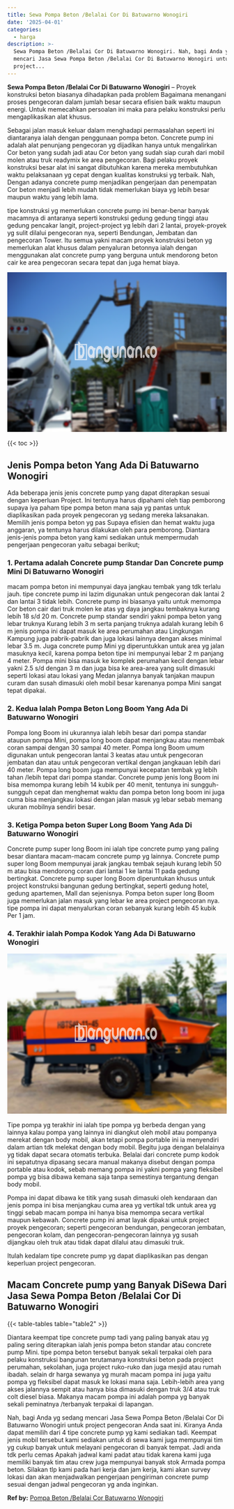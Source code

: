 ```yaml
---
title: Sewa Pompa Beton /Belalai Cor Di Batuwarno Wonogiri
date: '2025-04-01'
categories:
  - harga
description: >-
  Sewa Pompa Beton /Belalai Cor Di Batuwarno Wonogiri. Nah, bagi Anda yg sedang
  mencari Jasa Sewa Pompa Beton /Belalai Cor Di Batuwarno Wonogiri untuk
  project...
---
```


**Sewa Pompa Beton /Belalai Cor Di Batuwarno Wonogiri** – Proyek konstruksi beton biasanya dihadapkan pada problem Bagaimana menangani proses pengecoran dalam jumlah besar secara efisien baik waktu maupun energi. Untuk memecahkan persoalan ini maka para pelaku konstruksi perlu mengaplikasikan alat khusus.

Sebagai jalan masuk keluar dalam menghadapi permasalahan seperti ini diantaranya ialah dengan penggunaan pompa beton. Concrete pump ini adalah alat penunjang pengecoran yg dijadikan hanya untuk mengalirkan Cor beton yang sudah jadi atau Cor beton yang sudah siap curah dari mobil molen atau truk readymix ke area pengecoran. Bagi pelaku proyek konstruksi besar alat ini sangat dibutuhkan karena mereka membutuhkan waktu pelaksanaan yg cepat dengan kualitas konstruksi yg terbaik. Nah, Dengan adanya concrete pump menjadikan pengerjaan dan penempatan Cor beton menjadi lebih mudah tidak memerlukan biaya yg lebih besar maupun waktu yang lebih lama.

tipe konstruksi yg memerlukan concrete pump ini benar-benar banyak macamnya di antaranya seperti konstruksi gedung gedung tinggi atau gedung pencakar langit, project-project yg lebih dari 2 lantai, proyek-proyek yg sulit dilalui pengecoran nya, seperti Bendungan, Jembatan dan pengecoran Tower. Itu semua yakni macam proyek konstruksi beton yg memerlukan alat khusus dalam penyaluran betonnya ialah dengan menggunakan alat concrete pump yang berguna untuk mendorong beton cair ke area pengecoran secara tepat dan juga hemat biaya.

![Sewa Pompa Beton /Belalai Cor Di Batuwarno Wonogiri](/images/sewa-concrete-pump-14.png)

{{< toc >}}

## Jenis Pompa beton Yang Ada Di Batuwarno Wonogiri

Ada beberapa jenis jenis concrete pump yang dapat diterapkan sesuai dengan keperluan Project. Ini tentunya harus dipahami oleh tiap pemborong supaya iya paham tipe pompa beton mana saja yg pantas untuk diaplikasikan pada proyek pengecoran yg sedang mereka laksanakan. Memilih jenis pompa beton yg pas Supaya efisien dan hemat waktu juga anggaran, ya tentunya harus dilakukan oleh para pemborong. Diantara jenis-jenis pompa beton yang kami sediakan untuk mempermudah pengerjaan pengecoran yaitu sebagai berikut;

### 1\. Pertama adalah Concrete pump Standar Dan Concrete pump Mini Di Batuwarno Wonogiri

macam pompa beton ini mempunyai daya jangkau tembak yang tdk terlalu jauh. tipe concrete pump ini lazim digunakan untuk pengecoran dak lantai 2 dan lantai 3 tidak lebih. Concrete pump ini biasanya yaitu untuk memompa Cor beton cair dari truk molen ke atas yg daya jangkau tembaknya kurang lebih 18 s/d 20 m. Concrete pump standar sendiri yakni pompa beton yang lebar truknya Kurang lebih 3 m serta panjang truknya adalah kurang lebih 6 m jenis pompa ini dapat masuk ke area perumahan atau Lingkungan Kampung juga pabrik-pabrik dan juga lokasi lainnya dengan akses minimal lebar 3.5 m. Juga concrete pump Mini yg diperuntukkan untuk area yg jalan masuknya kecil, karena pompa beton tipe ini mempunyai lebar 2 m panjang 4 meter. Pompa mini bisa masuk ke komplek perumahan kecil dengan lebar yakni 2.5 s/d dengan 3 m dan juga bisa ke area-area yang sulit dimasuki seperti lokasi atau lokasi yang Medan jalannya banyak tanjakan maupun curam dan susah dimasuki oleh mobil besar karenanya pompa Mini sangat tepat dipakai.

### 2\. Kedua Ialah Pompa Beton Long Boom Yang Ada Di Batuwarno Wonogiri

Pompa long Boom ini ukurannya ialah lebih besar dari pompa standar ataupun pompa Mini, pompa long boom dapat menjangkau atau menembak coran sampai dengan 30 sampai 40 meter. Pompa long Boom umum digunakan untuk pengecoran lantai 3 keatas atau untuk pengecoran jembatan dan atau untuk pengecoran vertikal dengan jangkauan lebih dari 40 meter. Pompa long boom juga mempunyai kecepatan tembak yg lebih tahan /lebih tepat dari pompa standar. Concrete pump jenis long Boom ini bisa memompa kurang lebih 14 kubik per 40 menit, tentunya ini sungguh-sungguh cepat dan menghemat waktu dan pompa beton long boom ini juga cuma bisa menjangkau lokasi dengan jalan masuk yg lebar sebab memang ukuran mobilnya sendiri besar.

### 3\. Ketiga Pompa beton Super Long Boom Yang Ada Di Batuwarno Wonogiri

Concrete pump super long Boom ini ialah tipe concrete pump yang paling besar diantara macam-macam concrete pump yg lainnya. Concrete pump super long Boom mempunyai jarak jangkau tembak sejauh kurang lebih 50 m atau bisa mendorong coran dari lantai 1 ke lantai 11 pada gedung bertingkat. Concrete pump super long Boom diperuntukan khusus untuk project konstruksi bangunan gedung bertingkat, seperti gedung hotel, gedung apartemen, Mall dan sejenisnya. Pompa beton super long Boom juga memerlukan jalan masuk yang lebar ke area project pengecoran nya. tipe pompa ini dapat menyalurkan coran sebanyak kurang lebih 45 kubik Per 1 jam.

### 4\. Terakhir ialah Pompa Kodok Yang Ada Di Batuwarno Wonogiri

![Sewa Pompa Beton /Belalai Cor Di Batuwarno Wonogiri](/images/sewa-concrete-pump-16.png)

Tipe pompa yg terakhir ini ialah tipe pompa yg berbeda dengan yang lainnya kalau pompa yang lainnya ini diangkut oleh mobil atau pompanya merekat dengan body mobil, akan tetapi pompa portable ini ia menyendiri dalam artian tdk melekat dengan body mobil. Begitu juga dengan belalainya yg tidak dapat secara otomatis terbuka. Belalai dari concrete pump kodok ini sepatutnya dipasang secara manual makanya disebut dengan pompa portable atau kodok, sebab memang pompa ini yakni pompa yang fleksibel pompa yg bisa dibawa kemana saja tanpa semestinya tergantung dengan body mobil.

Pompa ini dapat dibawa ke titik yang susah dimasuki oleh kendaraan dan jenis pompa ini bisa menjangkau cuma area yg vertikal tdk untuk area yg tinggi sebab macam pompa ini hanya bisa memompa secara vertikal maupun kebawah. Concrete pump ini amat layak dipakai untuk project proyek pengecoran; seperti pengecoran bendungan, pengecoran jembatan, pengecoran kolam, dan pengecoran-pengecoran lainnya yg susah dijangkau oleh truk atau tidak dapat dilalui atau dimasuki truk.

Itulah kedalam tipe concrete pump yg dapat diaplikasikan pas dengan keperluan project pengecoran.

## Macam Concrete pump yang Banyak DiSewa Dari Jasa Sewa Pompa Beton /Belalai Cor Di Batuwarno Wonogiri

{{< table-tables table="table2" >}}

Diantara keempat tipe concrete pump tadi yang paling banyak atau yg paling sering diterapkan ialah jenis pompa beton standar atau concrete pump Mini. tipe pompa beton tersebut banyak sekali terpakai oleh para pelaku konstruksi bangunan terutamanya konstruksi beton pada project perumahan, sekolahan, juga project ruko-ruko dan juga mesjid atau rumah ibadah. selain dr harga sewanya yg murah macam pompa ini juga yaitu pompa yg fleksibel dapat masuk ke lokasi mana saja. Lebih-lebih area yang akses jalannya sempit atau hanya bisa dimasuki dengan truk 3/4 atau truk colt diesel biasa. Makanya macam pompa ini adalah pompa yg banyak sekali peminatnya /terbanyak terpakai di lapangan.

Nah, bagi Anda yg sedang mencari Jasa Sewa Pompa Beton /Belalai Cor Di Batuwarno Wonogiri untuk project pengecoran Anda saat ini. Kiranya Anda dapat memilih dari 4 tipe concrete pump yg kami sediakan tadi. Keempat jenis mobil tersebut kami sediakan untuk di sewa kami juga mempunyai tim yg cukup banyak untuk melayani pengecoran di banyak tempat. Jadi anda tdk perlu cemas Apakah jadwal kami padat atau tidak karena kami juga memiliki banyak tim atau crew juga mempunyai banyak stok Armada pompa beton. Silakan tlp kami pada hari kerja dan jam kerja, kami akan survey lokasi dan akan menjadwalkan pengerjaan pengiriman concrete pump sesuai dengan jadwal pengecoran yg anda inginkan.

**Ref by:** [Pompa Beton /Belalai Cor Batuwarno Wonogiri](https://id.wikipedia.org/wiki/Pompa)
